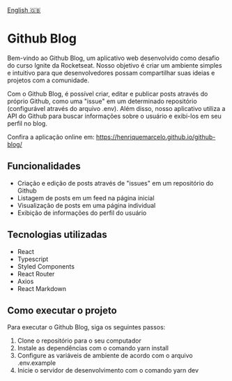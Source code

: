 [English 🇬🇧](README.md)

# Github Blog

Bem-vindo ao Github Blog, um aplicativo web desenvolvido como desafio do curso Ignite da Rocketseat. Nosso objetivo é criar um ambiente simples e intuitivo para que desenvolvedores possam compartilhar suas ideias e projetos com a comunidade.

Com o Github Blog, é possível criar, editar e publicar posts através do próprio Github, como uma "issue" em um determinado repositório (configurável através do arquivo .env). Além disso, nosso aplicativo utiliza a API do Github para buscar informações sobre o usuário e exibi-los em seu perfil no blog.

Confira a aplicação online em: https://henriquemarcelo.github.io/github-blog/

## Funcionalidades

- Criação e edição de posts através de "issues" em um repositório do Github
- Listagem de posts em um feed na página inicial
- Visualização de posts em uma página individual
- Exibição de informações do perfil do usuário
    
## Tecnologias utilizadas

- React
- Typescript
- Styled Components
- React Router
- Axios
- React Markdown
    
## Como executar o projeto

Para executar o Github Blog, siga os seguintes passos:

1. Clone o repositório para o seu computador
2. Instale as dependências com o comando yarn install
3. Configure as variáveis de ambiente de acordo com o arquivo .env.example
4. Inicie o servidor de desenvolvimento com o comando yarn dev
